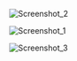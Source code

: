 ![Screenshot_2](https://github.com/safaanilatasoy/100-Days-Coding-Projects/assets/61758061/2aa9a6bf-7699-4b17-9e16-14da25647fda)

![Screenshot_1](https://github.com/safaanilatasoy/100-Days-Coding-Projects/assets/61758061/90505c6f-6856-4965-adb6-2f2987893914)

![Screenshot_3](https://github.com/safaanilatasoy/100-Days-Coding-Projects/assets/61758061/b36d9e2b-df6b-4bcd-858a-cbda205435da)
